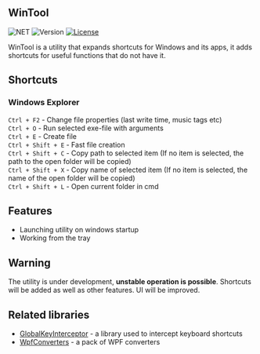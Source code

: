 ## WinTool
![NET](https://img.shields.io/badge/.NET%209-%23512BD4)
![Version](https://img.shields.io/badge/Version-0.6.3-%230c7ebf)
[![License](https://img.shields.io/github/license/arcanexhoax/GlobalKeyInterceptor.svg?color=00b542&label=License)](https://raw.githubusercontent.com/arcanexhoax/GlobalKeyInterceptor/master/LICENSE)

WinTool is a utility that expands shortcuts for Windows and its apps, it adds shortcuts for useful functions that do not have it.

## Shortcuts
### Windows Explorer
`Ctrl + F2` - Change file properties (last write time, music tags etc)
<br>`Ctrl + O` - Run selected exe-file with arguments
<br>`Ctrl + E` - Create file
<br>`Ctrl + Shift + E` - Fast file creation
<br>`Ctrl + Shift + C` - Copy path to selected item (If no item is selected, the path to the open folder will be copied)
<br>`Ctrl + Shift + X` - Copy name of selected item (If no item is selected, the name of the open folder will be copied)
<br>`Ctrl + Shift + L` - Open current folder in cmd

## Features
- Launching utility on windows startup
- Working from the tray

## Warning
The utility is under development, **unstable operation is possible**. Shortcuts will be added as well as other features. UI will be improved.

## Related libraries
- [GlobalKeyInterceptor](https://github.com/arcanexhoax/GlobalKeyInterceptor) - a library used to intercept keyboard shortcuts
- [WpfConverters](https://github.com/arcanexhoax/WpfConverters) - a pack of WPF converters
